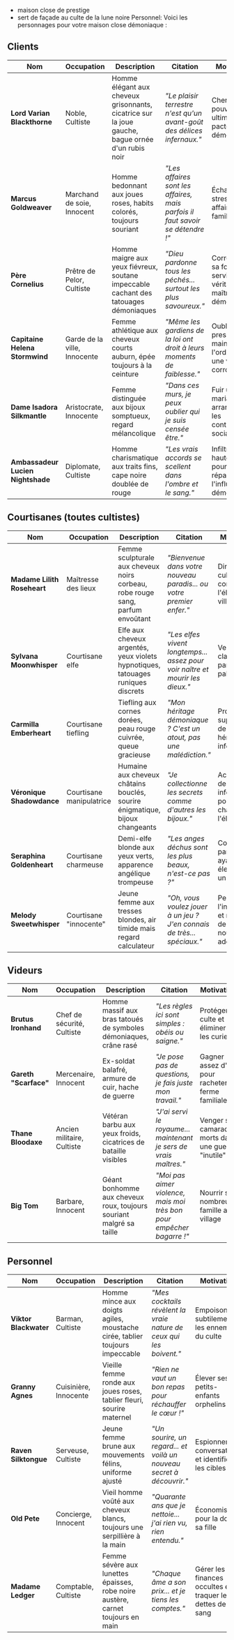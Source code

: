 - maison close de prestige
- sert de façade au culte de la lune noire
Personnel:
Voici les personnages pour votre maison close démoniaque :

## Clients

| Nom | Occupation | Description | Citation | Motivation |
|-----|------------|-------------|----------|------------|
| **Lord Varian Blackthorne** | Noble, Cultiste | Homme élégant aux cheveux grisonnants, cicatrice sur la joue gauche, bague ornée d'un rubis noir | *"Le plaisir terrestre n'est qu'un avant-goût des délices infernaux."* | Cherche le pouvoir ultime par les pactes démoniaques |
| **Marcus Goldweaver** | Marchand de soie, Innocent | Homme bedonnant aux joues roses, habits colorés, toujours souriant | *"Les affaires sont les affaires, mais parfois il faut savoir se détendre !"* | Échapper au stress des affaires familiales |
| **Père Cornelius** | Prêtre de Pelor, Cultiste | Homme maigre aux yeux fiévreux, soutane impeccable cachant des tatouages démoniaques | *"Dieu pardonne tous les péchés... surtout les plus savoureux."* | Corrompre sa foi pour servir son véritable maître démoniaque |
| **Capitaine Helena Stormwind** | Garde de la ville, Innocente | Femme athlétique aux cheveux courts auburn, épée toujours à la ceinture | *"Même les gardiens de la loi ont droit à leurs moments de faiblesse."* | Oublier la pression de maintenir l'ordre dans une ville corrompue |
| **Dame Isadora Silkmantle** | Aristocrate, Innocente | Femme distinguée aux bijoux somptueux, regard mélancolique | *"Dans ces murs, je peux oublier qui je suis censée être."* | Fuir un mariage arrangé et les contraintes sociales |
| **Ambassadeur Lucien Nightshade** | Diplomate, Cultiste | Homme charismatique aux traits fins, cape noire doublée de rouge | *"Les vrais accords se scellent dans l'ombre et le sang."* | Infiltrer la haute société pour répandre l'influence démoniaque |

## Courtisanes (toutes cultistes)

| Nom | Occupation | Description | Citation | Motivation |
|-----|------------|-------------|----------|------------|
| **Madame Lilith Roseheart** | Maîtresse des lieux | Femme sculpturale aux cheveux noirs corbeau, robe rouge sang, parfum envoûtant | *"Bienvenue dans votre nouveau paradis... ou votre premier enfer."* | Diriger le culte et corrompre l'élite de la ville |
| **Sylvana Moonwhisper** | Courtisane elfe | Elfe aux cheveux argentés, yeux violets hypnotiques, tatouages runiques discrets | *"Les elfes vivent longtemps... assez pour voir naître et mourir les dieux."* | Venger son clan détruit par des paladins |
| **Carmilla Emberheart** | Courtisane tiefling | Tiefling aux cornes dorées, peau rouge cuivrée, queue gracieuse | *"Mon héritage démoniaque ? C'est un atout, pas une malédiction."* | Prouver la supériorité de son héritage infernal |
| **Véronique Shadowdance** | Courtisane manipulatrice | Humaine aux cheveux châtains bouclés, sourire énigmatique, bijoux changeants | *"Je collectionne les secrets comme d'autres les bijoux."* | Acquérir des informations pour faire chanter l'élite |
| **Seraphina Goldenheart** | Courtisane charmeuse | Demi-elfe blonde aux yeux verts, apparence angélique trompeuse | *"Les anges déchus sont les plus beaux, n'est-ce pas ?"* | Corrompre par ironie, ayant été élevée dans un temple |
| **Melody Sweetwhisper** | Courtisane "innocente" | Jeune femme aux tresses blondes, air timide mais regard calculateur | *"Oh, vous voulez jouer à un jeu ? J'en connais de très... spéciaux."* | Pervertir l'innocence et recruter de nouveaux adeptes |

## Videurs

| Nom | Occupation | Description | Citation | Motivation |
|-----|------------|-------------|----------|------------|
| **Brutus Ironhand** | Chef de sécurité, Cultiste | Homme massif aux bras tatoués de symboles démoniaques, crâne rasé | *"Les règles ici sont simples : obéis ou saigne."* | Protéger le culte et éliminer les curieux |
| **Gareth "Scarface"** | Mercenaire, Innocent | Ex-soldat balafré, armure de cuir, hache de guerre | *"Je pose pas de questions, je fais juste mon travail."* | Gagner assez d'or pour racheter sa ferme familiale |
| **Thane Bloodaxe** | Ancien militaire, Cultiste | Vétéran barbu aux yeux froids, cicatrices de bataille visibles | *"J'ai servi le royaume... maintenant je sers de vrais maîtres."* | Venger ses camarades morts dans une guerre "inutile" |
| **Big Tom** | Barbare, Innocent | Géant bonhomme aux cheveux roux, toujours souriant malgré sa taille | *"Moi pas aimer violence, mais moi très bon pour empêcher bagarre !"* | Nourrir sa nombreuse famille au village |

## Personnel

| Nom                   | Occupation            | Description                                                                     | Citation                                                             | Motivation                                                |
| --------------------- | --------------------- | ------------------------------------------------------------------------------- | -------------------------------------------------------------------- | --------------------------------------------------------- |
| **Viktor Blackwater** | Barman, Cultiste      | Homme mince aux doigts agiles, moustache cirée, tablier toujours impeccable     | *"Mes cocktails révèlent la vraie nature de ceux qui les boivent."*  | Empoisonner subtilement les ennemis du culte              |
| **Granny Agnes**      | Cuisinière, Innocente | Vieille femme ronde aux joues roses, tablier fleuri, sourire maternel           | *"Rien ne vaut un bon repas pour réchauffer le cœur !"*              | Élever ses petits-enfants orphelins                       |
| **Raven Silktongue**  | Serveuse, Cultiste    | Jeune femme brune aux mouvements félins, uniforme ajusté                        | *"Un sourire, un regard... et voilà un nouveau secret à découvrir."* | Espionner les conversations et identifier les cibles      |
| **Old Pete**          | Concierge, Innocent   | Vieil homme voûté aux cheveux blancs, toujours une serpillière à la main        | *"Quarante ans que je nettoie... j'ai rien vu, rien entendu."*       | Économiser pour la dot de sa fille                        |
| **Madame Ledger**     | Comptable, Cultiste   | Femme sévère aux lunettes épaisses, robe noire austère, carnet toujours en main | *"Chaque âme a son prix... et je tiens les comptes."*                | Gérer les finances occultes et traquer les dettes de sang |



